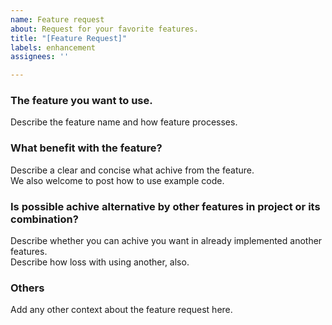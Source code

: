 ```yaml
---
name: Feature request
about: Request for your favorite features.
title: "[Feature Request]"
labels: enhancement
assignees: ''

---
```


### The feature you want to use.

Describe the feature name and how feature processes.

### What benefit with the feature?

Describe a clear and concise what achive from the feature.  
We also welcome to post  how to use example code.

### Is possible achive alternative by other features in project or its combination?

Describe whether you can achive you want in already implemented another features.  
Describe how loss with using another, also.

### Others

Add any other context about the feature request here.
